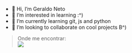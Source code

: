 - 👋 Hi, I’m Geraldo Neto 
- 👀 I’m interested in learning :^)
- 🌱 I’m currently learning git, js and python
- 💞️ I’m looking to collaborate on cool projects B^)

>Onde me encontrar: <br>
>    <a href="https://www.linkedin.com/in/geraldo-neto-3411371a2/"><img src="https://img.shields.io/badge/LinkedIn-0077B5?style=for-the-badge&logo=linkedin&logoColor=white" target="_blank"></a>
<!---
eumesmo144/eumesmo144 is a ✨ special ✨ repository because its `README.md` (this file) appears on your GitHub profile.
You can click the Preview link to take a look at your changes.
--->

